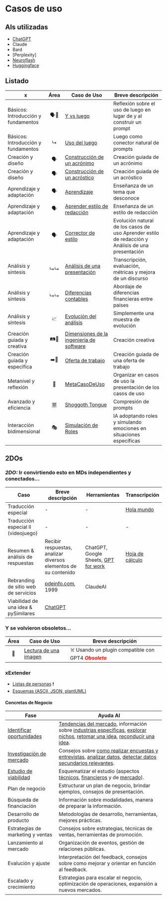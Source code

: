 # Casos de uso

## AIs utilizadas

- [ChatGPT](https://chat.openai.com/)
- Claude
- Bard
- [Perplexity]
- [Neuroflash](https://app.neuro-flash.com/aiWriter)
- [Huggingface](https://huggingface.co/chat)

## Listado

|x|Área|Caso de Uso|Breve descripción|
|-|:-:|-|-|
|Básicos: Introducción y fundamentos|🗣️🧱|[Y vs luego](yvsluego.md)|Reflexión sobre el uso de luego en lugar de y al construir un prompt
|Básicos: Introducción y fundamentos|↳|[Uso del luego](https://chat.openai.com/share/8f0c43ff-07be-4d53-93e4-ad79c3f8ab8a)|Luego como conector natural de prompts
|Creación y diseño|🗣️|[Construcción de un acrónimo](acronimo.md)|Creación guiada de un acrónimo|
|Creación y diseño|🗣️|[Construcción de un acróstico](acrostico.md)|Creación guiada de un acróstico|
|Aprendizaje y adaptación|🗣️|[Aprendizaje](aprendizajeJitanjafora.md)|Enseñanza de un tema que desconoce|
|Aprendizaje y adaptación|🗣️|[Aprender estilo de redacción](redactor.md)|Enseñanza de un estilo de redacción|
|Aprendizaje y adaptación|🗣️|[Corrector de estilo](correctorEstilo.md)|Evolución natural de los casos de uso Aprender estilo de redacción y Análisis de una presentación 
|Análisis y síntesis|↳↳|[Análisis de una presentación](analisisDiscurso.md)|Transcripción, evaluación, métricas y mejora de un discurso|
|Análisis y síntesis|↳↳|[Diferencias contables](contable.md)|Abordaje de diferencias financieras entre países|
|Análisis y síntesis|📈|[Evolución del análisis](evolucionAnalisis.md)|Simplemente una muestra de evolución|
|Creación guiada y creativa|🛤️🎨|[Dimensiones de la ingeniería de software](dimensionesIdSw.md)|Creación creativa|
|Creación guiada y específica| ➡️🎯|[Oferta de trabajo](ofertaTrabajo.md)|Creación guiada de una oferta de trabajo|
|Metanivel y reflexión|🤔|[MetaCasoDeUso](metaCasoDeUso.md)|Organizar en casos de uso la presentación de los casos de uso
|Avanzado y eficiencia|🈲|[Shoggoth Tongue](shoggothTongue.md)|Compresión de prompts
|Interacción bidimensional|🎭|[Simulación de Roles](rpgInverso.md)|IA adoptando roles y simulando emociones en situaciones específicas

## 2DOs

### *2DO:* Ir convirtiendo esto en MDs independientes y conectados...

|Caso|Breve descripción|Herramientas|Transcripción|
|-|-|-|-|
|Traducción especial|-|-|[Hola mundo](https://chat.openai.com/share/262d6424-1b0d-4c40-a348-22c414089fcf)|
|Traducción especial II (videojuego)|-|-|-|
|Resumen & análisis de respuestas|Recibir respuestas, analizar diversos elementos de su contenido|ChatGPT, Google Sheets, [GPT for work](https://gptforwork.com/)|[Hoja de cálculo](https://docs.google.com/spreadsheets/d/10ByjpaajfxlpBmXImmQ-wE1TqPYr9FbFr-FiNEkRTB8/edit?usp=sharing)|
|Rebranding de sitio web de servicios|[pdeinfo.com](https://claude.ai/chat/99747db0-b56b-4e55-9826-9b80a4598116), 1999|ClaudeAI
|Viabilidad de una idea & pySimilares|[ChatGPT](https://chat.openai.com/share/52d3f54c-de88-43e4-9deb-228369564c52) <!-- TODO: #9 Modelar Google Wave y ver qué dice -->

### Y se volvieron obsoletos...

|Área|Caso de Uso|Breve descripción|
|:-:|-|-|
|🔩|[Lectura de una imagen](https://chat.openai.com/share/b55d8b96-f469-4f8a-966c-a7417af6248b)|☠️ Usando un plugin compatible con GPT4 <font color="red">***Obsoleto***</font>

### xExtender

- [Listas de personas](https://docs.google.com/spreadsheets/d/165DnYz3crJugiWnKrc9OLPECBia9Nkx0u22IZqvdOco/edit?usp=sharing) ❗
- [Esquemas (ASCII, JSON, plantUML)](https://chat.openai.com/share/5ca0aa11-da9b-4640-ba3a-1dee13623e79)

#### Concretas de Negocio

|Fase|Ayuda AI|
|-|-|
[Identificar oportunidades](negocio/identificarOportunidades/README.md)|[Tendencias del mercado](negocio/identificarOportunidades/tendenciasMercado.md), información sobre [industrias específicas](negocio/identificarOportunidades/industriasEspecificas.md), [explorar nichos](negocio/identificarOportunidades/explorarNichos.md), [retomar una idea](negocio/identificarOportunidades/retomarIdea.md), [reconducir una idea](negocio/identificarOportunidades/reconducirIdea.md).
[Investigación de mercado](negocio/investigacionMercado/README.md)|Consejos sobre [como realizar encuestas y entrevistas](negocio/investigacionMercado/encuestasEntrevistas.md), [analizar datos](negocio/investigacionMercado/analisisDatos.md), [detectar datos secundarios relevantes](negocio/investigacionMercado/datosSecundarios.md).
[Estudio de viabilidad](negocio/estudioViabilidad/README.md)|Esquematizar el estudio (aspectos [técnicos](negocio/estudioViabilidad/aspectosTecnicos.md), [financieros](negocio/estudioViabilidad/aspectosFinancieros.md) y de [mercado](negocio/estudioViabilidad/aspectosDeMercado.md)).
Plan de negocio|Estructurar un plan de negocio, brindar ejemplos, consejos de presentación.
Búsqueda de financiación|Información sobre modalidades, manera de preparar la información.
Desarrollo de producto|Metodologías de desarrollo, herramientas, mejores prácticas.
Estrategias de marketing y ventas|Consejos sobre estrategias, técnicas de ventas, herramientas de promoción.
Lanzamiento al mercado|Organización de eventos, gestión de relaciones públicas.
Evalución y ajuste|Interpretación del feedback, consejos sobre como mejorar y orientar en función al feedback.
Escalado y crecimiento|Estrategias para escalar el negocio, optimización de operaciones, expansión a nuevos mercados.
